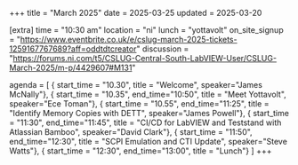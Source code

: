 +++
title = "March 2025"
date = 2025-03-25
updated = 2025-03-20

[extra]
time = "10:30 am"
location = "ni"
lunch = "yottavolt"
on_site_signup = "https://www.eventbrite.co.uk/e/cslug-march-2025-tickets-1259167767689?aff=oddtdtcreator"
discussion = "https://forums.ni.com/t5/CSLUG-Central-South-LabVIEW-User/CSLUG-March-2025/m-p/4429607#M131"

agenda = [
    { start_time = "10.30", title = "Welcome", speaker="James McNally"},
    { start_time = "10.35", end_time="10:50", title = "Meet Yottavolt", speaker="Ece Toman"},
    { start_time = "10.55", end_time="11:25", title = "Identify Memory Copies with DETT", speaker="James Powell"},
    { start_time = "11:30", end_time="11:45", title = "CI/CD for LabVIEW and Teststand with Atlassian Bamboo", speaker="David Clark"},
    { start_time = "11:50", end_time="12:30", title = "SCPI Emulation and CTI Update", speaker="Steve Watts"},
    { start_time = "12:30", end_time="13:00", title = "Lunch"}
]
+++
